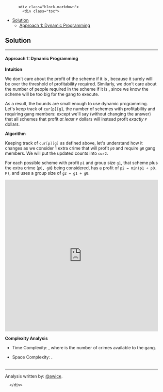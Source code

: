 <div class="article-body">
        
          <div class="block-markdown">
            <div class="toc">
<ul>
<li><a href="#solution">Solution</a><ul>
<li><a href="#approach-1-dynamic-programming">Approach 1: Dynamic Programming</a></li>
</ul>
</li>
</ul>
</div>
<h2 id="solution">Solution</h2>
<hr>
<h4 id="approach-1-dynamic-programming">Approach 1: Dynamic Programming</h4>
<p><strong>Intuition</strong></p>
<p>We don't care about the profit of the scheme if it is <script type="math/tex; mode=display">\geq P</script>, because it surely will be over the threshold of profitability required.  Similarly, we don't care about the number of people required in the scheme if it is <script type="math/tex; mode=display">> G</script>, since we know the scheme will be too big for the gang to execute.</p>
<p>As a result, the bounds are small enough to use dynamic programming.  Let's keep track of <code>cur[p][g]</code>, the number of schemes with profitability <script type="math/tex; mode=display">p</script> and requiring <script type="math/tex; mode=display">g</script> gang members: except we'll say (without changing the answer) that all schemes that profit <em>at least</em> <code>P</code> dollars will instead profit <em>exactly</em> <code>P</code> dollars.</p>
<p><strong>Algorithm</strong></p>
<p>Keeping track of <code>cur[p][g]</code> as defined above, let's understand how it changes as we consider 1 extra crime that will profit <code>p0</code> and require <code>g0</code> gang members.  We will put the updated counts into <code>cur2</code>.</p>
<p>For each possible scheme with profit <code>p1</code> and group size <code>g1</code>, that scheme plus the extra crime (<code>p0, g0</code>) being considered, has a profit of <code>p2 = min(p1 + p0, P)</code>, and uses a group size of <code>g2 = g1 + g0</code>.</p>
<iframe src="https://leetcode.com/playground/gFHdtSWS/shared" frameborder="0" width="100%" height="500" name="gFHdtSWS"></iframe>

<p><strong>Complexity Analysis</strong></p>
<ul>
<li>
<p>Time Complexity:  <script type="math/tex; mode=display">O(N * P * G)</script>, where <script type="math/tex; mode=display">N</script> is the number of crimes available to the gang.</p>
</li>
<li>
<p>Space Complexity:  <script type="math/tex; mode=display">O(P * G)</script>.
<br>
<br></p>
</li>
</ul>
<hr>
<p>Analysis written by: <a href="https://leetcode.com/awice">@awice</a>.</p>
          </div>
        
      </div>